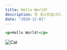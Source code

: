 ```yaml
---
title: Hello World!
description: 첫 포스트입니다.
date: "2020-12-01"
---
```


```jsx
<p>Hello World!</p>
```

![Cat](cat.jpg)
